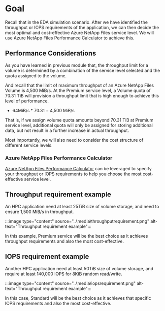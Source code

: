 <!-- 1. Topic sentence(s) --------------------------------------------------------------------------------

    Goal: briefly summarize the key skill this unit will teach

    Heading: do not add an H1 or H2 title here, an auto-generated H1 will appear above this content

    Example: "Organizations often have multiple storage accounts to let them implement different sets of requirements."

    [Learning-unit introduction guidance](https://review.docs.microsoft.com/learn-docs/docs/id-guidance-introductions?branch=master#rule-use-the-standard-learning-unit-introduction-format)
-->

# Goal

Recall that in the EDA simulation scenario. After we have identified the throughput or IOPS requirements of the application, we can then decide the most optimal and cost-effective Azure NetApp Files service level. We will use Azure NetApp Files Performance Calculator to achieve this.

<!-- 2. Scenario sub-task --------------------------------------------------------------------------------

    Goal: Describe the part of the scenario that will be solved by the content in this unit

    Heading: none, combine this with the topic sentence into a single paragraph

    Example: "In the shoe-company scenario, we will use a Twitter trigger to launch our app when tweets containing our product name are available."
-->

<!-- 3. Prose table-of-contents --------------------------------------------------------------------

    Goal: State concisely what's covered in this unit

    Heading: none, combine this with the topic sentence into a single paragraph

    Example: "Here, you will learn the policy factors that are controlled by a storage account so you can decide how many accounts you need."
-->

<!-- 4. Image (highly recommended) ----------------------------------------------------------------

    Goal: Add a visual like an image, table, list, etc. that supports the topic sentence. Ideally, you'll provide an image that illustrates the customer problem the unit will solve; it can use the scenario to do this or stay generic (i.e. not address the scenario).
-->

<!-- 5. Chunked content-------------------------------------------------------------------------------------

    Goal: Provide all the information the learner needs to perform this sub-task.

    Structure: Break the content into 'chunks' where each chunk has three things:
        1. An H2 or H3 heading describing the goal of the chunk
        2. 1-3 paragraphs of text
        3. A visual like an image, table, or list

    [Learning-unit structural guidance](https://review.docs.microsoft.com/learn-docs/docs/id-guidance-structure-learning-content?branch=master)
-->

## Performance Considerations

As you have learned in previous module that, the throughput limit for a volume is determined by a combination of the service level selected and the quota assigned to the volume.

And recall that the limit of maximum throughput of an Azure NetApp Files Volume is 4,500 MiB/s. At the Premium service level, a Volume quota of 70.31 TiB will provision a throughput limit that is high enough to achieve this level of performance.

- 64MiB/s * 70.31 = 4,500 MiB/s

That is, if we assign volume quota amounts beyond 70.31 TiB at Premium service level, additional quota will only be assigned for storing additional data, but not result in a further increase in actual throughput.

Most importantly, we will also need to consider the cost structure of different service levels.

### Azure NetApp Files Performance Calculator

[Azure NetApp Files Performance Calculator](https://cloud.netapp.com/azure-netapp-files/tco?hs_preview=tIKQbfoF-41214739590) can be leveraged to specify your throughput or IOPS requirements to help you choose the most cost-effective service level.

## Throughput requirement example

An HPC application need at least 25TiB size of volume storage, and need to ensure 1,500 MiB/s in throughput.

:::image type="content" source="..\media\throughputrequirement.png" alt-text="Throughput requirement example":::

In this example, Premium service will be the best choice as it achieves throughput requirements and also the most cost-effective.

## IOPS requirement example

Another HPC application need at least 50TiB size of volume storage, and require at least 140,000 IOPS for 8KiB random read/write.

:::image type="content" source="..\media\iopsrequirement.png" alt-text="Throughput requirement example":::

In this case, Standard will be the best choice as it achieves that specific IOPS requirements and also the most cost-effective.

<!-- - - - - - - - - - - - - - - - - - - - - - - - - - - - - - - - - - - - - - - - -->

<!-- Do not add a unit summary or references/links -->